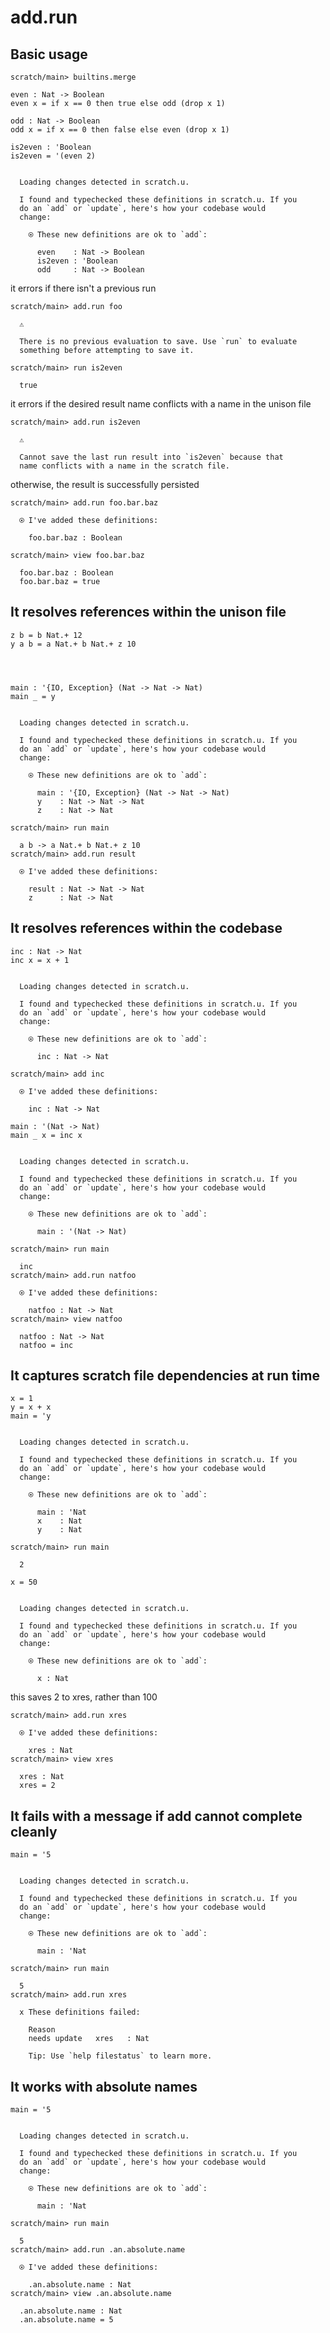 # add.run

## Basic usage

``` ucm :hide
scratch/main> builtins.merge
```

``` unison
even : Nat -> Boolean
even x = if x == 0 then true else odd (drop x 1)

odd : Nat -> Boolean
odd x = if x == 0 then false else even (drop x 1)

is2even : 'Boolean
is2even = '(even 2)
```

``` ucm :added-by-ucm

  Loading changes detected in scratch.u.

  I found and typechecked these definitions in scratch.u. If you
  do an `add` or `update`, here's how your codebase would
  change:

    ⍟ These new definitions are ok to `add`:
    
      even    : Nat -> Boolean
      is2even : 'Boolean
      odd     : Nat -> Boolean
```

it errors if there isn't a previous run

``` ucm :error
scratch/main> add.run foo

  ⚠️

  There is no previous evaluation to save. Use `run` to evaluate
  something before attempting to save it.
```

``` ucm
scratch/main> run is2even

  true
```

it errors if the desired result name conflicts with a name in the
unison file

``` ucm :error
scratch/main> add.run is2even

  ⚠️

  Cannot save the last run result into `is2even` because that
  name conflicts with a name in the scratch file.
```

otherwise, the result is successfully persisted

``` ucm
scratch/main> add.run foo.bar.baz

  ⍟ I've added these definitions:

    foo.bar.baz : Boolean
```

``` ucm
scratch/main> view foo.bar.baz

  foo.bar.baz : Boolean
  foo.bar.baz = true
```

## It resolves references within the unison file

``` unison
z b = b Nat.+ 12
y a b = a Nat.+ b Nat.+ z 10




main : '{IO, Exception} (Nat -> Nat -> Nat)
main _ = y
```

``` ucm :added-by-ucm

  Loading changes detected in scratch.u.

  I found and typechecked these definitions in scratch.u. If you
  do an `add` or `update`, here's how your codebase would
  change:

    ⍟ These new definitions are ok to `add`:
    
      main : '{IO, Exception} (Nat -> Nat -> Nat)
      y    : Nat -> Nat -> Nat
      z    : Nat -> Nat
```

``` ucm
scratch/main> run main

  a b -> a Nat.+ b Nat.+ z 10
scratch/main> add.run result

  ⍟ I've added these definitions:

    result : Nat -> Nat -> Nat
    z      : Nat -> Nat
```

## It resolves references within the codebase

``` unison
inc : Nat -> Nat
inc x = x + 1
```

``` ucm :added-by-ucm

  Loading changes detected in scratch.u.

  I found and typechecked these definitions in scratch.u. If you
  do an `add` or `update`, here's how your codebase would
  change:

    ⍟ These new definitions are ok to `add`:
    
      inc : Nat -> Nat
```

``` ucm
scratch/main> add inc

  ⍟ I've added these definitions:

    inc : Nat -> Nat
```

``` unison
main : '(Nat -> Nat)
main _ x = inc x
```

``` ucm :added-by-ucm

  Loading changes detected in scratch.u.

  I found and typechecked these definitions in scratch.u. If you
  do an `add` or `update`, here's how your codebase would
  change:

    ⍟ These new definitions are ok to `add`:
    
      main : '(Nat -> Nat)
```

``` ucm
scratch/main> run main

  inc
scratch/main> add.run natfoo

  ⍟ I've added these definitions:

    natfoo : Nat -> Nat
scratch/main> view natfoo

  natfoo : Nat -> Nat
  natfoo = inc
```

## It captures scratch file dependencies at run time

``` unison
x = 1
y = x + x
main = 'y
```

``` ucm :added-by-ucm

  Loading changes detected in scratch.u.

  I found and typechecked these definitions in scratch.u. If you
  do an `add` or `update`, here's how your codebase would
  change:

    ⍟ These new definitions are ok to `add`:
    
      main : 'Nat
      x    : Nat
      y    : Nat
```

``` ucm
scratch/main> run main

  2
```

``` unison
x = 50
```

``` ucm :added-by-ucm

  Loading changes detected in scratch.u.

  I found and typechecked these definitions in scratch.u. If you
  do an `add` or `update`, here's how your codebase would
  change:

    ⍟ These new definitions are ok to `add`:
    
      x : Nat
```

this saves 2 to xres, rather than 100

``` ucm
scratch/main> add.run xres

  ⍟ I've added these definitions:

    xres : Nat
scratch/main> view xres

  xres : Nat
  xres = 2
```

## It fails with a message if add cannot complete cleanly

``` unison
main = '5
```

``` ucm :added-by-ucm

  Loading changes detected in scratch.u.

  I found and typechecked these definitions in scratch.u. If you
  do an `add` or `update`, here's how your codebase would
  change:

    ⍟ These new definitions are ok to `add`:
    
      main : 'Nat
```

``` ucm :error
scratch/main> run main

  5
scratch/main> add.run xres

  x These definitions failed:

    Reason
    needs update   xres   : Nat

    Tip: Use `help filestatus` to learn more.
```

## It works with absolute names

``` unison
main = '5
```

``` ucm :added-by-ucm

  Loading changes detected in scratch.u.

  I found and typechecked these definitions in scratch.u. If you
  do an `add` or `update`, here's how your codebase would
  change:

    ⍟ These new definitions are ok to `add`:
    
      main : 'Nat
```

``` ucm
scratch/main> run main

  5
scratch/main> add.run .an.absolute.name

  ⍟ I've added these definitions:

    .an.absolute.name : Nat
scratch/main> view .an.absolute.name

  .an.absolute.name : Nat
  .an.absolute.name = 5
```
